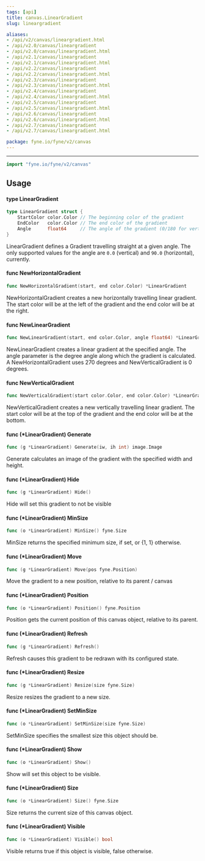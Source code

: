 ```yaml
---
tags: [api]
title: canvas.LinearGradient
slug: lineargradient

aliases:
- /api/v2/canvas/lineargradient.html
- /api/v2.0/canvas/lineargradient
- /api/v2.0/canvas/lineargradient.html
- /api/v2.1/canvas/lineargradient
- /api/v2.1/canvas/lineargradient.html
- /api/v2.2/canvas/lineargradient
- /api/v2.2/canvas/lineargradient.html
- /api/v2.3/canvas/lineargradient
- /api/v2.3/canvas/lineargradient.html
- /api/v2.4/canvas/lineargradient
- /api/v2.4/canvas/lineargradient.html
- /api/v2.5/canvas/lineargradient
- /api/v2.5/canvas/lineargradient.html
- /api/v2.6/canvas/lineargradient
- /api/v2.6/canvas/lineargradient.html
- /api/v2.7/canvas/lineargradient
- /api/v2.7/canvas/lineargradient.html

package: fyne.io/fyne/v2/canvas
---
```



---
```go
import "fyne.io/fyne/v2/canvas"
```

## Usage

#### type LinearGradient

```go
type LinearGradient struct {
	StartColor color.Color // The beginning color of the gradient
	EndColor   color.Color // The end color of the gradient
	Angle      float64     // The angle of the gradient (0/180 for vertical; 90/270 for horizontal)
}
```

LinearGradient defines a Gradient travelling straight at a given angle. The only supported values for the angle are `0.0` (vertical) and `90.0` (horizontal), currently.

#### func  NewHorizontalGradient

```go
func NewHorizontalGradient(start, end color.Color) *LinearGradient
```
NewHorizontalGradient creates a new horizontally travelling linear gradient. The start color will be at the left of the gradient and the end color will be at the right.

#### func  NewLinearGradient

```go
func NewLinearGradient(start, end color.Color, angle float64) *LinearGradient
```
NewLinearGradient creates a linear gradient at the specified angle. The angle parameter is the degree angle along which the gradient is calculated. A NewHorizontalGradient uses 270 degrees and NewVerticalGradient is 0 degrees.

#### func  NewVerticalGradient

```go
func NewVerticalGradient(start color.Color, end color.Color) *LinearGradient
```
NewVerticalGradient creates a new vertically travelling linear gradient. The start color will be at the top of the gradient and the end color will be at the bottom.

#### func (*LinearGradient) Generate

```go
func (g *LinearGradient) Generate(iw, ih int) image.Image
```
Generate calculates an image of the gradient with the specified width and height.

#### func (*LinearGradient) Hide

```go
func (g *LinearGradient) Hide()
```
Hide will set this gradient to not be visible

#### func (*LinearGradient) MinSize

```go
func (o *LinearGradient) MinSize() fyne.Size
```
MinSize returns the specified minimum size, if set, or {1, 1} otherwise.

#### func (*LinearGradient) Move

```go
func (g *LinearGradient) Move(pos fyne.Position)
```
Move the gradient to a new position, relative to its parent / canvas

#### func (*LinearGradient) Position

```go
func (o *LinearGradient) Position() fyne.Position
```
Position gets the current position of this canvas object, relative to its parent.

#### func (*LinearGradient) Refresh

```go
func (g *LinearGradient) Refresh()
```
Refresh causes this gradient to be redrawn with its configured state.

#### func (*LinearGradient) Resize

```go
func (g *LinearGradient) Resize(size fyne.Size)
```
Resize resizes the gradient to a new size.

#### func (*LinearGradient) SetMinSize

```go
func (o *LinearGradient) SetMinSize(size fyne.Size)
```
SetMinSize specifies the smallest size this object should be.

#### func (*LinearGradient) Show

```go
func (o *LinearGradient) Show()
```
Show will set this object to be visible.

#### func (*LinearGradient) Size

```go
func (o *LinearGradient) Size() fyne.Size
```
Size returns the current size of this canvas object.

#### func (*LinearGradient) Visible

```go
func (o *LinearGradient) Visible() bool
```
Visible returns true if this object is visible, false otherwise.
